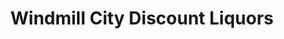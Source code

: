 ---
title: "Windmill City Discount Liquors"
url: /batavia/windmill-city-discount-liquors/
shop: alcohol
---